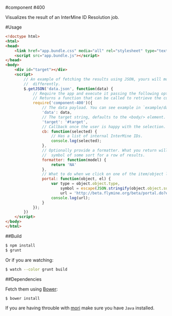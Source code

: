 #component #400

Visualizes the result of an InterMine ID Resolution job.

#Usage

```html
<!doctype html>
<html>
<head>
    <link href="app.bundle.css" media="all" rel="stylesheet" type="text/css" />
    <script src="app.bundle.js"></script>
</head>
<body>
    <div id="target"></div>
    <script>
        // An example of fetching the results using JSON, yours will most likely work
        //  differently.
        $.getJSON('data.json', function(data) {
            // Require the app and execute it passing the following opts...
            // Returns a function that can be called to retrieve the currently selected items.
            require('component-400')({
                // The data payload. You can see example in `example/data.json`.
                'data': data,
                // The target string, defaults to the <body/> element.
                'target': '#target',
                // Callback once the user is happy with the selection.
                cb: function(selected) {
                    // Has a list of internal InterMine IDs.
                    console.log(selected);
                },
                // Optionally provide a formatter. What you return will represent a
                //  symbol of some sort for a row of results.
                formatter: function(model) {
                    return 'NA'
                },
                // What to do when we click on one of the item/object links?
                portal: function(object, el) {
                    var type = object.object.type,
                        symbol = escape(JSON.stringify(object.object.summary.symbol).slice(1, -1)),
                        url = 'http://beta.flymine.org/beta/portal.do?externalids='+ symbol +'&class=' + type;
                    console.log(url);
                }
            });
        })
    </script>
</body>
</html>
```

##Build

```bash
$ npm install
$ grunt
```

Or if you are watching:

```bash
$ watch --color grunt build
```

##Dependencies

Fetch them using [Bower](http://bower.io/):

```bash
$ bower install
```

If you are having throuble with [mori](https://github.com/swannodette/mori) make sure you have `Java` installed.